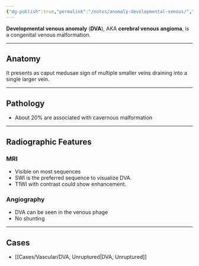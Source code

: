 ```yaml
---
{"dg-publish":true,"permalink":"/notes/anomaly-developmental-venous/","tags":["anatomy vascular"],"created":"2023-06-05T07:59:38.000-07:00","updated":"2023-06-05T12:38:05.000-07:00"}
---
```



**Developmental venous anomaly** (**DVA**), AKA **cerebral venous angioma**, is a congenital venous malformation.

---

## Anatomy

It presents as caput medusae sign of multiple smaller veins draining into a single larger vein.

----

## Pathology

- About 20% are associated with cavernous malformation

---

## Radiographic Features

### MRI

- Visible on most sequences
- SWI is the preferred sequence to visualize DVA.
- T1WI with contrast could show enhancement.

### Angiography

- DVA can be seen in the venous phage
- No shunting 

---

## Cases

- [[Cases/Vascular/DVA, Unruptured\|DVA, Unruptured]]
